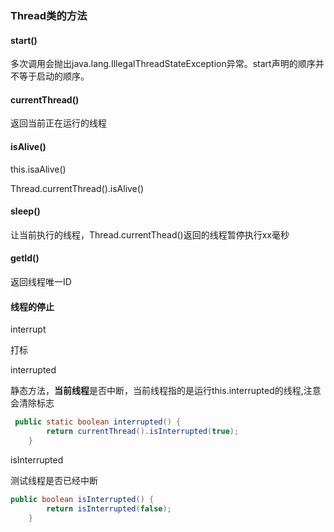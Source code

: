 ### Thread类的方法



#### start()

多次调用会抛出java.lang.IllegalThreadStateException异常。start声明的顺序并不等于启动的顺序。



#### currentThread()

返回当前正在运行的线程



#### isAlive()

this.isaAlive()

Thread.currentThread().isAlive()



#### sleep()

让当前执行的线程，Thread.currentThead()返回的线程暂停执行xx毫秒



#### getId()

返回线程唯一ID





#### 线程的停止

interrupt

打标



interrupted

静态方法，**当前线程**是否中断，当前线程指的是运行this.interrupted的线程,注意会清除标志

```java
 public static boolean interrupted() {
        return currentThread().isInterrupted(true);
    }
```





isInterrupted

测试线程是否已经中断

```java
public boolean isInterrupted() {
        return isInterrupted(false);
    }
```

